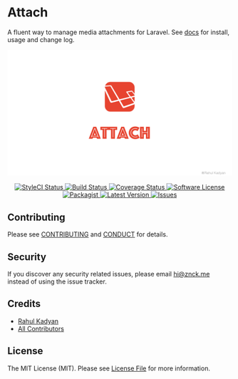 # Attach

A fluent way to manage media attachments for Laravel. See [docs](http://znck.me/attach) for install, usage and change log.

![attach](cover.png)

<p align="center">
  <a href="https://styleci.io/repos/59930684">
    <img src="https://styleci.io/repos/59930684/shield" alt="StyleCI Status" />
  </a>
  <a href="https://circleci.com/gh/znck/attach">
    <img src="https://circleci.com/gh/znck/attach.svg?style=svg" alt="Build Status" />
  </a>
  <a href="https://coveralls.io/github/znck/attach?branch=master">
    <img src="https://coveralls.io/repos/github/znck/attach/badge.svg?branch=master&style=flat-square" alt="Coverage Status" />
  </a>
  <a href="LICENSE">
    <img src="https://img.shields.io/badge/license-MIT-brightgreen.svg?style=flat-square" alt="Software License" />
  </a>
  <a href="https://packagist.org/packages/znck/attach">
    <img src="https://img.shields.io/packagist/v/znck/attach.svg?style=flat-square" alt="Packagist" />
  </a>
  <a href="https://github.com/znck/attach/releases">
    <img src="https://img.shields.io/github/release/znck/attach.svg?style=flat-square" alt="Latest Version" />
  </a>

  <a href="https://github.com/znck/attach/issues">
    <img src="https://img.shields.io/github/issues/znck/attach.svg?style=flat-square" alt="Issues" />
  </a>
</p>


## Contributing

Please see [CONTRIBUTING](CONTRIBUTING.md) and [CONDUCT](CONDUCT.md) for details.

## Security

If you discover any security related issues, please email hi@znck.me instead of using the issue tracker.

## Credits

- [Rahul Kadyan][link-author]
- [All Contributors][link-contributors]

## License

The MIT License (MIT). Please see [License File](LICENSE.md) for more information.

[link-author]: https://github.com/znck
[link-contributors]: ../../contributors
